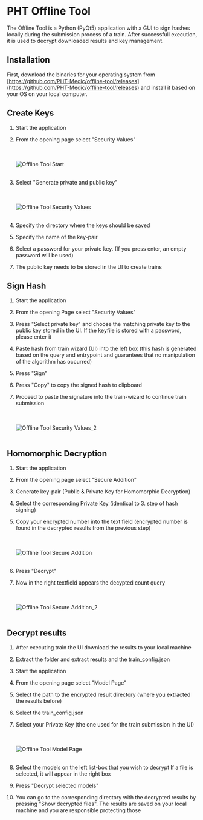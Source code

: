 # PHT Offline Tool

The Offline Tool is a Python (PyQt5) application with a GUI to sign hashes locally during the submission process of a train.
After successfull execution, it is used to decrypt downloaded results and key management.


## Installation

First, download the binaries for your operating system from [https://github.com/PHT-Medic/offline-tool/releases](https://github.com/PHT-Medic/offline-tool/releases)
and install it based on your OS on your local computer.

## Create Keys

1. Start the application
2. From the opening page select "Security Values"

   <br/><br/>
   ![Offline Tool Start](images/offline_tool_images/start.png)
   <br/><br/>

3. Select "Generate private and public key"
   
   <br/><br/>
   ![Offline Tool Security Values](images/offline_tool_images/1step.png)
   <br/><br/>


4. Specify the directory where the keys should be saved
5. Specify the name of the key-pair
6. Select a password for your private key. (If you press enter, an empty password will be used)
7. The public key needs to be stored in the UI to create trains

## Sign Hash 

1. Start the application
2. From the opening Page select "Security Values"
3. Press "Select private key" and choose the matching private key to the public key stored in the UI. If the keyfile is stored with a password, please enter it
4. Paste hash from train wizard (UI) into the left box (this hash is generated based on the query and entrypoint and guarantees that no manipulation of the algorithm has occurred)
5. Press "Sign"
6. Press "Copy" to copy the signed hash to clipboard
7. Proceed to paste the signature into the train-wizard to continue train submission

   <br/><br/>
   ![Offline Tool Security Values_2](images/offline_tool_images/sign.png)
   <br/><br/>
   

## Homomorphic Decryption

1. Start the application
2. From the opening page select "Secure Addition"
3. Generate key-pair (Public & Private Key for Homomorphic Decryption)
4. Select the corresponding Private Key (identical to 3. step of hash signing)
5. Copy your encrypted number into the text field (encrypted number is found in the decrypted results from the
   previous step)
   
   <br/><br/>
   ![Offline Tool Secure Addition](images/offline_tool_images/extra.png)
   <br/><br/>
   
6. Press "Decrypt"
7. Now in the right textfield appears the decypted count query

   <br/><br/>
   ![Offline Tool Secure Addition_2](images/offline_tool_images/5step.png)
   <br/><br/>


## Decrypt results

1. After executing train the UI download the results to your local machine
2. Extract the folder and extract results and the train_config.json
3. Start the application
4. From the opening page select "Model Page"
5. Select the path to the encrypted result directory (where you extracted the results before)
6. Select the train_config.json
7. Select your Private Key (the one used for the train submission in the UI)

   <br/><br/>
   ![Offline Tool Model Page](images/offline_tool_images/4step.png)
   <br/><br/>
   
8. Select the models on the left list-box that you wish to decrypt
If a file is selected, it will appear in the right box
9. Press "Decrypt selected models"
10. You can go to the corresponding directory with the decrypted results by pressing
"Show decrypted files". The results are saved on your local machine and you are responsible protecting those
